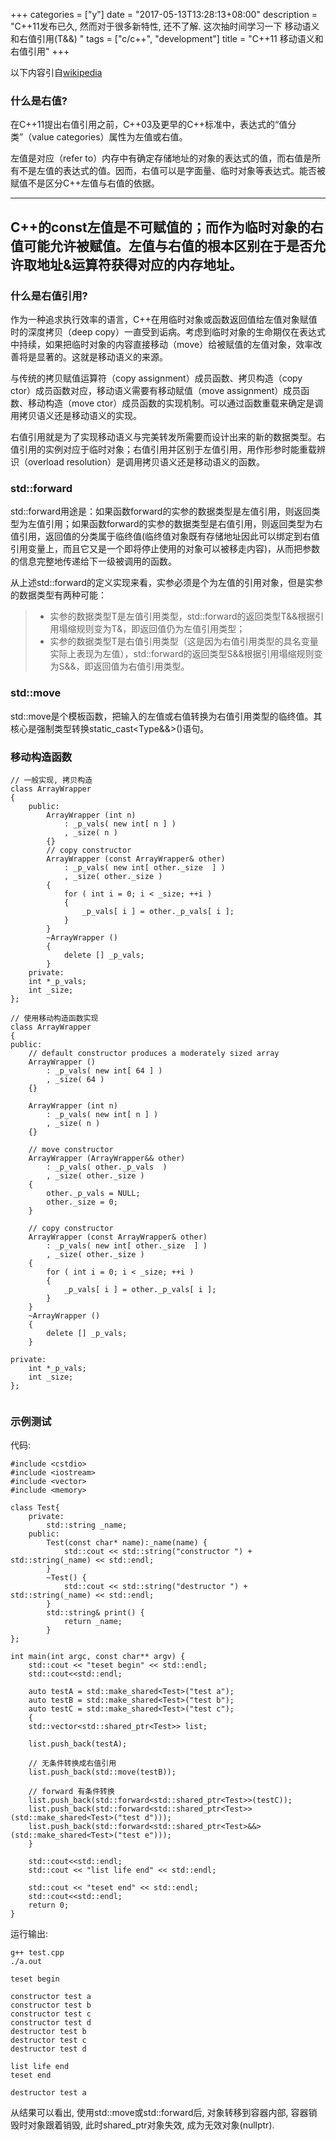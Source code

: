 +++
categories = ["y"]
date = "2017-05-13T13:28:13+08:00"
description = "C++11发布已久, 然而对于很多新特性, 还不了解. 这次抽时间学习一下 移动语义和右值引用(T&&) "
tags = ["c/c++", "development"]
title = "C++11 移动语义和右值引用"
+++

以下内容引自[wikipedia](https://zh.wikipedia.org/wiki)

### 什么是右值?

在C++11提出右值引用之前，C++03及更早的C++标准中，表达式的“值分类”（value categories）属性为左值或右值。

左值是对应（refer to）内存中有确定存储地址的对象的表达式的值，而右值是所有不是左值的表达式的值。因而，右值可以是字面量、临时对象等表达式。能否被赋值不是区分C++左值与右值的依据。

---

C++的const左值是不可赋值的；而作为临时对象的右值可能允许被赋值。左值与右值的根本区别在于是否允许取地址&运算符获得对应的内存地址。
---

### 什么是右值引用?

作为一种追求执行效率的语言，C++在用临时对象或函数返回值给左值对象赋值时的深度拷贝（deep copy）一直受到诟病。考虑到临时对象的生命期仅在表达式中持续，如果把临时对象的内容直接移动（move）给被赋值的左值对象，效率改善将是显著的。这就是移动语义的来源。

与传统的拷贝赋值运算符（copy assignment）成员函数、拷贝构造（copy ctor）成员函数对应，移动语义需要有移动赋值（move assignment）成员函数、移动构造（move ctor）成员函数的实现机制。可以通过函数重载来确定是调用拷贝语义还是移动语义的实现。

右值引用就是为了实现移动语义与完美转发所需要而设计出来的新的数据类型。右值引用的实例对应于临时对象；右值引用并区别于左值引用，用作形参时能重载辨识（overload resolution）是调用拷贝语义还是移动语义的函数。

### std::forward

std::forward用途是：如果函数forward的实参的数据类型是左值引用，则返回类型为左值引用；如果函数forward的实参的数据类型是右值引用，则返回类型为右值引用，返回值的分类属于临终值(临终值对象既有存储地址因此可以绑定到右值引用变量上，而且它又是一个即将停止使用的对象可以被移走内容)，从而把参数的信息完整地传递给下一级被调用的函数。

从上述std::forward的定义实现来看，实参必须是个为左值的引用对象，但是实参的数据类型有两种可能：

> + 实参的数据类型T是左值引用类型，std::forward的返回类型T&&根据引用塌缩规则变为T&，即返回值仍为左值引用类型；
> + 实参的数据类型T是右值引用类型（这是因为右值引用类型的具名变量实际上表现为左值），std::forward的返回类型S&&根据引用塌缩规则变为S&&，即返回值为右值引用类型。


### std::move

std::move是个模板函数，把输入的左值或右值转换为右值引用类型的临终值。其核心是强制类型转换static_cast<Type&&>()语句。

### 移动构造函数
```
// 一般实现, 拷贝构造
class ArrayWrapper
{
    public:
        ArrayWrapper (int n)
            : _p_vals( new int[ n ] )
            , _size( n )
        {}
        // copy constructor
        ArrayWrapper (const ArrayWrapper& other)
            : _p_vals( new int[ other._size  ] )
            , _size( other._size )
        {
            for ( int i = 0; i < _size; ++i )
            {
                _p_vals[ i ] = other._p_vals[ i ];
            }
        }
        ~ArrayWrapper ()
        {
            delete [] _p_vals;
        }
    private:
    int *_p_vals;
    int _size;
};

// 使用移动构造函数实现
class ArrayWrapper
{
public:
    // default constructor produces a moderately sized array
    ArrayWrapper ()
        : _p_vals( new int[ 64 ] )
        , _size( 64 )
    {}
 
    ArrayWrapper (int n)
        : _p_vals( new int[ n ] )
        , _size( n )
    {}
 
    // move constructor
    ArrayWrapper (ArrayWrapper&& other)
        : _p_vals( other._p_vals  )
        , _size( other._size )
    {
        other._p_vals = NULL;
        other._size = 0;
    }
 
    // copy constructor
    ArrayWrapper (const ArrayWrapper& other)
        : _p_vals( new int[ other._size  ] )
        , _size( other._size )
    {
        for ( int i = 0; i < _size; ++i )
        {
            _p_vals[ i ] = other._p_vals[ i ];
        }
    }
    ~ArrayWrapper ()
    {
        delete [] _p_vals;
    }
 
private:
    int *_p_vals;
    int _size;
};


```

### 示例测试 
代码:
```
#include <cstdio>
#include <iostream>
#include <vector>
#include <memory>

class Test{
	private:
		std::string _name;
	public:
		Test(const char* name):_name(name) {
			std::cout << std::string("constructor ") + std::string(_name) << std::endl;
		}
		~Test() {
			std::cout << std::string("destructor ") + std::string(_name) << std::endl;
		}
		std::string& print() {
			return _name;
		}
};

int main(int argc, const char** argv) {
	std::cout << "teset begin" << std::endl;
	std::cout<<std::endl;

	auto testA = std::make_shared<Test>("test a");
	auto testB = std::make_shared<Test>("test b");
	auto testC = std::make_shared<Test>("test c");
	{
	std::vector<std::shared_ptr<Test>> list;

	list.push_back(testA);

	// 无条件转换成右值引用
	list.push_back(std::move(testB));

	// forward 有条件转换
	list.push_back(std::forward<std::shared_ptr<Test>>(testC));
	list.push_back(std::forward<std::shared_ptr<Test>>(std::make_shared<Test>("test d")));
	list.push_back(std::forward<std::shared_ptr<Test>&&>(std::make_shared<Test>("test e")));
	}

	std::cout<<std::endl;
	std::cout << "list life end" << std::endl;

	std::cout << "teset end" << std::endl;
	std::cout<<std::endl;
	return 0;
}
```

运行输出:
```
g++ test.cpp
./a.out

teset begin

constructor test a
constructor test b
constructor test c
constructor test d
destructor test b
destructor test c
destructor test d

list life end
teset end

destructor test a
```
从结果可以看出, 使用std::move或std::forward后, 对象转移到容器内部, 容器销毁时对象跟着销毁, 此时shared_ptr对象失效, 成为无效对象(nullptr).